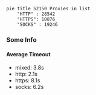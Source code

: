 
```mermaid
pie title 52150 Proxies in list
    "HTTP" : 28542
    "HTTPS": 10876
    "SOCKS" : 19246
```

### Some Info
#### Average Timeout

- mixed: 3.8s
- http: 2.1s
- https: 8.1s
- socks: 6.2s